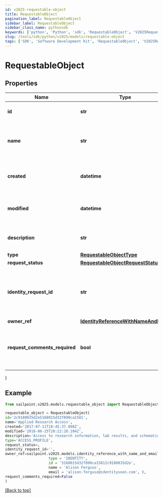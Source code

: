 ```yaml
---
id: v2025-requestable-object
title: RequestableObject
pagination_label: RequestableObject
sidebar_label: RequestableObject
sidebar_class_name: pythonsdk
keywords: ['python', 'Python', 'sdk', 'RequestableObject', 'V2025RequestableObject'] 
slug: /tools/sdk/python/v2025/models/requestable-object
tags: ['SDK', 'Software Development Kit', 'RequestableObject', 'V2025RequestableObject']
---
```


# RequestableObject


## Properties

Name | Type | Description | Notes
------------ | ------------- | ------------- | -------------
**id** | **str** | Id of the requestable object itself | [optional] 
**name** | **str** | Human-readable display name of the requestable object | [optional] 
**created** | **datetime** | The time when the requestable object was created | [optional] 
**modified** | **datetime** | The time when the requestable object was last modified | [optional] 
**description** | **str** | Description of the requestable object. | [optional] 
**type** | [**RequestableObjectType**](requestable-object-type) |  | [optional] 
**request_status** | [**RequestableObjectRequestStatus**](requestable-object-request-status) |  | [optional] 
**identity_request_id** | **str** | If *requestStatus* is *PENDING*, indicates the id of the associated account activity. | [optional] 
**owner_ref** | [**IdentityReferenceWithNameAndEmail**](identity-reference-with-name-and-email) |  | [optional] 
**request_comments_required** | **bool** | Whether the requester must provide comments when requesting the object. | [optional] 
}

## Example

```python
from sailpoint.v2025.models.requestable_object import RequestableObject

requestable_object = RequestableObject(
id='2c9180835d2e5168015d32f890ca1581',
name='Applied Research Access',
created='2017-07-11T18:45:37.098Z',
modified='2018-06-25T20:22:28.104Z',
description='Access to research information, lab results, and schematics.',
type='ACCESS_PROFILE',
request_status=,
identity_request_id='',
owner_ref=sailpoint.v2025.models.identity_reference_with_name_and_email.Identity Reference With Name And Email(
                    type = 'IDENTITY', 
                    id = '5168015d32f890ca15812c9180835d2e', 
                    name = 'Alison Ferguso', 
                    email = 'alison.ferguso@identitysoon.com', ),
request_comments_required=False
)

```
[[Back to top]](#) 

